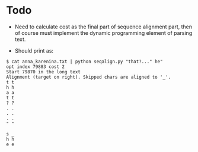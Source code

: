 # Todo

+ Need to calculate cost as the final part of sequence alignment part, then of course must implement the dynamic programming element of parsing text.

+ Should print as:
```
$ cat anna_karenina.txt | python seqalign.py "that?..." he"
opt index 79883 cost 2
Start 79870 in the long text
Alignment (target on right). Skipped chars are aligned to '_'.
t t
h h
a a
t t
? ?
. .
. .
. .
" "
   
s _
h h
e e
```
